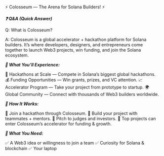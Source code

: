 ⚡ Colosseum — The Arena for Solana Builders! ⚡

***❓ Q&A (Quick Answer)***

Q: What is Colosseum?

A: Colosseum is a global accelerator + hackathon platform for Solana builders. It’s where developers, designers, and entrepreneurs come together to launch Web3 projects, win funding, and join the Solana ecosystem.

***🎯 What You’ll Experience:***

🦀 Hackathons at Scale — Compete in Solana’s biggest global hackathons.
💰 Funding Opportunities — Win grants, prizes, and VC attention.
📈 Accelerator Program — Take your project from prototype to startup.
🌍 Global Community — Connect with thousands of Web3 builders worldwide.

***🎪 How It Works:***

🔹 Join a hackathon through Colosseum.
🔹 Build your project with teammates + mentors.
🔹 Pitch to judges and investors.
🔹 Top projects can enter Colosseum’s accelerator for funding & growth.

***🎒 What You Need:***

✅ A Web3 idea or willingness to join a team
✅ Curiosity for Solana & blockchain
✅ Your laptop 

